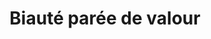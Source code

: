 ---
layout: project
title: "Biauté parée de valour"
permalink: "/projects/2018/biaute-paree-de-valour/"
projectyear: "2018"
categories: [project,current]
description:
lead:
performances:
  - title: "Biauté parée de valour"
    subtitle: "Oeuvres de Guillaume de Machaut (c.1300-1377)"
    date: "Feb 8, 2018"
    time: "3pm"
    venue: "Notre-Dame de Bonsecours"
    address: 
    ticketsurl:
    facebookurl: 
    posterimage:
    guests:
    - name: "Scholastica"
      director: "Rebecca Bain"
---